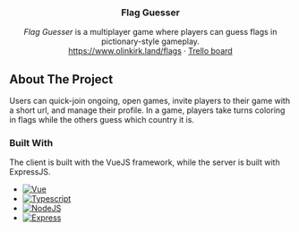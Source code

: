 <a name="readme-top"></a>

<div align="center">
<h3 align="center">Flag Guesser</h3>

  <p align="center">
    <em>Flag Guesser</em> is a multiplayer game where players can guess flags in pictionary-style gameplay.
    <br />
    <a href="https://www.olinkirk.land/flags">https://www.olinkirk.land/flags</a>
    ·
    <a href="https://trello.com/b/wgho6OZ5/flag-guesser">Trello board</a>
  </p>
</div>

<!-- ABOUT THE PROJECT -->
## About The Project

Users can quick-join ongoing, open games, invite players to their game with a short url, and manage their profile. In a game, players take turns coloring in flags while the others guess which country it is.

### Built With

The client is built with the VueJS framework, while the server is built with ExpressJS.

* [![Vue][Vue.js]][Vue-url]
* [![Typescript][Typescript]][Typescript-url]
* [![NodeJS][NodeJS]][Node-url]
* [![Express][Express]][Express-url]

<!-- MARKDOWN LINKS & IMAGES -->
[Vue.js]: https://img.shields.io/badge/Vue.js-35495E?style=for-the-badge&logo=vuedotjs&logoColor=4FC08D
[Vue-url]: https://vuejs.org/
[NodeJS]: https://img.shields.io/badge/node.js-6DA55F?style=for-the-badge&logo=node.js&logoColor=white
[Node-url]: https://nodejs.org/en/
[Typescript]: https://img.shields.io/badge/TypeScript-007ACC?style=for-the-badge&logo=typescript&logoColor=white
[Typescript-url]: https://www.typescriptlang.org/
[Express]: https://img.shields.io/badge/Express%20js-000000?style=for-the-badge&logo=express&logoColor=white
[Express-url]: https://expressjs.com/
